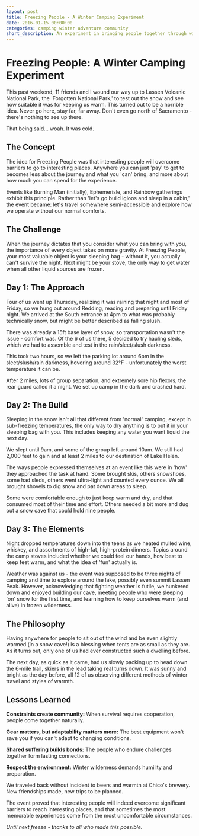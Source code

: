 ```yaml
---
layout: post
title: Freezing People - A Winter Camping Experiment
date: 2016-01-15 00:00:00
categories: camping winter adventure community
short_description: An experiment in bringing people together through winter camping at Lassen Volcanic National Park, exploring how constraints create community.
---
```


# Freezing People: A Winter Camping Experiment

This past weekend, 11 friends and I wound our way up to Lassen Volcanic National Park, the 'Forgotten National Park,' to test out the snow and see how suitable it was for keeping us warm. This turned out to be a horrible idea. Never go here, stay far, far away. Don't even go north of Sacramento - there's nothing to see up there.

That being said... woah. It was cold.

## The Concept

The idea for Freezing People was that interesting people will overcome barriers to go to interesting places. Anywhere you can just 'pay' to get to becomes less about the journey and what you 'can' bring, and more about how much you can spend for the experience.

Events like Burning Man (initially), Ephemerisle, and Rainbow gatherings exhibit this principle. Rather than 'let's go build igloos and sleep in a cabin,' the event became: let's travel somewhere semi-accessible and explore how we operate without our normal comforts.

## The Challenge

When the journey dictates that you consider what you can bring with you, the importance of every object takes on more gravity. At Freezing People, your most valuable object is your sleeping bag - without it, you actually can't survive the night. Next might be your stove, the only way to get water when all other liquid sources are frozen.

## Day 1: The Approach

Four of us went up Thursday, realizing it was raining that night and most of Friday, so we hung out around Redding, reading and preparing until Friday night. We arrived at the South entrance at 4pm to what was probably technically snow, but might be better described as falling slush.

There was already a 15ft base layer of snow, so transportation wasn't the issue - comfort was. Of the 6 of us there, 5 decided to try hauling sleds, which we had to assemble and test in the rain/sleet/slush darkness.

This took two hours, so we left the parking lot around 6pm in the sleet/slush/rain darkness, hovering around 32°F - unfortunately the worst temperature it can be.

After 2 miles, lots of group separation, and extremely sore hip flexors, the rear guard called it a night. We set up camp in the dark and crashed hard.

## Day 2: The Build

Sleeping in the snow isn't all that different from 'normal' camping, except in sub-freezing temperatures, the only way to dry anything is to put it in your sleeping bag with you. This includes keeping any water you want liquid the next day.

We slept until 9am, and some of the group left around 10am. We still had 2,000 feet to gain and at least 2 miles to our destination of Lake Helen.

The ways people expressed themselves at an event like this were in 'how' they approached the task at hand. Some brought skis, others snowshoes, some had sleds, others went ultra-light and counted every ounce. We all brought shovels to dig snow and pat down areas to sleep.

Some were comfortable enough to just keep warm and dry, and that consumed most of their time and effort. Others needed a bit more and dug out a snow cave that could hold nine people.

## Day 3: The Elements

Night dropped temperatures down into the teens as we heated mulled wine, whiskey, and assortments of high-fat, high-protein dinners. Topics around the camp stoves included whether we could feel our hands, how best to keep feet warm, and what the idea of 'fun' actually is.

Weather was against us - the event was supposed to be three nights of camping and time to explore around the lake, possibly even summit Lassen Peak. However, acknowledging that fighting weather is futile, we hunkered down and enjoyed building our cave, meeting people who were sleeping 'on' snow for the first time, and learning how to keep ourselves warm (and alive) in frozen wilderness.

## The Philosophy

Having anywhere for people to sit out of the wind and be even slightly warmed (in a snow cave!) is a blessing when tents are as small as they are. As it turns out, only one of us had ever constructed such a dwelling before.

The next day, as quick as it came, had us slowly packing up to head down the 6-mile trail, skiers in the lead taking real turns down. It was sunny and bright as the day before, all 12 of us observing different methods of winter travel and styles of warmth.

## Lessons Learned

**Constraints create community:** When survival requires cooperation, people come together naturally.

**Gear matters, but adaptability matters more:** The best equipment won't save you if you can't adapt to changing conditions.

**Shared suffering builds bonds:** The people who endure challenges together form lasting connections.

**Respect the environment:** Winter wilderness demands humility and preparation.

We traveled back without incident to beers and warmth at Chico's brewery. New friendships made, new trips to be planned.

The event proved that interesting people will indeed overcome significant barriers to reach interesting places, and that sometimes the most memorable experiences come from the most uncomfortable circumstances.

*Until next freeze - thanks to all who made this possible.*